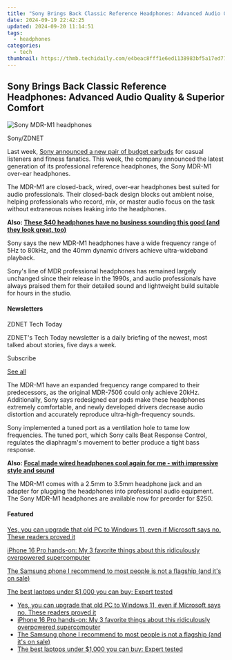 ```yaml
---
title: "Sony Brings Back Classic Reference Headphones: Advanced Audio Quality & Superior Comfort"
date: 2024-09-19 22:42:25
updated: 2024-09-20 11:14:51
tags:
  - headphones
categories:
  - tech
thumbnail: https://thmb.techidaily.com/e4beac8fff1e6ed1138983bf5a17ed77a249b1784cd0b6ce36cdaf1016dc1bb5.png
---
```


## Sony Brings Back Classic Reference Headphones: Advanced Audio Quality & Superior Comfort

![Sony MDR-M1 headphones](https://www.zdnet.com/a/img/resize/4b75e4483a47128f7c2104764c483fe9df800705/2024/09/04/cfe7e145-4506-47b1-94e3-627f25048996/sony-mdr.jpg?auto=webp&width=1280)

Sony/ZDNET

Last week, [Sony announced a new pair of budget earbuds](https://www.zdnet.com/article/sonys-new-70-earbuds-may-be-the-companys-smallest-but-theyre-full-of-value/) for casual listeners and fitness fanatics. This week, the company announced the latest generation of its professional reference headphones, the Sony MDR-M1 over-ear headphones.

The MDR-M1 are closed-back, wired, over-ear headphones best suited for audio professionals. Their closed-back design blocks out ambient noise, helping professionals who record, mix, or master audio focus on the task without extraneous noises leaking into the headphones.

**Also: [These $40 headphones have no business sounding this good (and they look great, too)](https://www.zdnet.com/article/these-40-headphones-have-no-business-sounding-this-good-and-they-look-great-too/)**

Sony says the new MDR-M1 headphones have a wide frequency range of 5Hz to 80kHz, and the 40mm dynamic drivers achieve ultra-wideband playback. 

Sony's line of MDR professional headphones has remained largely unchanged since their release in the 1990s, and audio professionals have always praised them for their detailed sound and lightweight build suitable for hours in the studio.

#### Newsletters

ZDNET Tech Today

ZDNET's Tech Today newsletter is a daily briefing of the newest, most talked about stories, five days a week.

 Subscribe

[See all](https://www.zdnet.com/newsletters/)

The MDR-M1 have an expanded frequency range compared to their predecessors, as the original MDR-7506 could only achieve 20kHz. Additionally, Sony says redesigned ear pads make these headphones extremely comfortable, and newly developed drivers decrease audio distortion and accurately reproduce ultra-high-frequency sounds.

Sony implemented a tuned port as a ventilation hole to tame low frequencies. The tuned port, which Sony calls Beat Response Control, regulates the diaphragm's movement to better produce a tight bass response.

**Also: [Focal made wired headphones cool again for me - with impressive style and sound](https://www.zdnet.com/article/focal-made-wired-headphones-cool-again-for-me-with-impressive-style-and-sound/)**

The MDR-M1 comes with a 2.5mm to 3.5mm headphone jack and an adapter for plugging the headphones into professional audio equipment. The Sony MDR-M1 headphones are available now for preorder for $250.

#### Featured

[Yes, you can upgrade that old PC to Windows 11, even if Microsoft says no. These readers proved it](https://www.zdnet.com/article/yes-you-can-upgrade-that-old-pc-to-windows-11-even-if-microsoft-says-no-these-readers-proved-it/ "Yes, you can upgrade that old PC to Windows 11, even if Microsoft says no. These readers proved it")

[iPhone 16 Pro hands-on: My 3 favorite things about this ridiculously overpowered supercomputer](https://www.zdnet.com/article/i-went-hands-on-with-iphone-16-pro-my-3-favorite-features-of-apples-pocket-supercomputer/ "iPhone 16 Pro hands-on: My 3 favorite things about this ridiculously overpowered supercomputer")

[The Samsung phone I recommend to most people is not a flagship (and it's on sale)](https://www.zdnet.com/article/the-samsung-phone-i-recommend-to-most-people-is-not-a-flagship-and-its-on-sale/ "The Samsung phone I recommend to most people is not a flagship (and it's on sale)")

[The best laptops under $1,000 you can buy: Expert tested](https://www.zdnet.com/article/best-laptop-under-1000/ "The best laptops under $1,000 you can buy: Expert tested")

* [Yes, you can upgrade that old PC to Windows 11, even if Microsoft says no. These readers proved it](https://www.zdnet.com/article/yes-you-can-upgrade-that-old-pc-to-windows-11-even-if-microsoft-says-no-these-readers-proved-it/ "Yes, you can upgrade that old PC to Windows 11, even if Microsoft says no. These readers proved it")
* [iPhone 16 Pro hands-on: My 3 favorite things about this ridiculously overpowered supercomputer](https://www.zdnet.com/article/i-went-hands-on-with-iphone-16-pro-my-3-favorite-features-of-apples-pocket-supercomputer/ "iPhone 16 Pro hands-on: My 3 favorite things about this ridiculously overpowered supercomputer")
* [The Samsung phone I recommend to most people is not a flagship (and it's on sale)](https://www.zdnet.com/article/the-samsung-phone-i-recommend-to-most-people-is-not-a-flagship-and-its-on-sale/ "The Samsung phone I recommend to most people is not a flagship (and it's on sale)")
* [The best laptops under $1,000 you can buy: Expert tested](https://www.zdnet.com/article/best-laptop-under-1000/ "The best laptops under $1,000 you can buy: Expert tested")

<ins class="adsbygoogle"
     style="display:block"
     data-ad-format="autorelaxed"
     data-ad-client="ca-pub-7571918770474297"
     data-ad-slot="1223367746"></ins>



<ins class="adsbygoogle"
     style="display:block"
     data-ad-client="ca-pub-7571918770474297"
     data-ad-slot="8358498916"
     data-ad-format="auto"
     data-full-width-responsive="true"></ins>
